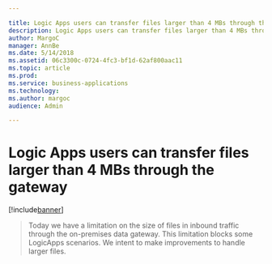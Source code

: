 ```yaml
---

title: Logic Apps users can transfer files larger than 4 MBs through the gateway
description: Logic Apps users can transfer files larger than 4 MBs through the gateway
author: MargoC
manager: AnnBe
ms.date: 5/14/2018
ms.assetid: 06c3300c-0724-4fc3-bf1d-62af800aac11
ms.topic: article
ms.prod: 
ms.service: business-applications
ms.technology: 
ms.author: margoc
audience: Admin

---
```

#  Logic Apps users can transfer files larger than 4 MBs through the gateway


[!include[banner](../../../../includes/banner.md)]

>   Today we have a limitation on the size of files in inbound traffic through
>   the on-premises data gateway. This limitation blocks some LogicApps
>   scenarios. We intent to make improvements to handle larger files.
